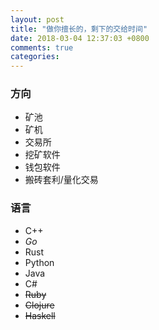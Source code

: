 ```yaml
---
layout: post
title: "做你擅长的，剩下的交给时间"
date: 2018-03-04 12:37:03 +0800
comments: true
categories: 
---
```

<!--more-->
### 方向

  - 矿池
  - 矿机
  - 交易所
  - 挖矿软件
  - 钱包软件
  - 搬砖套利/量化交易

### 语言

  - C++
  - *Go*
  - Rust
  - Python
  - Java
  - C#
  - <del>Ruby</del>
  - <del>Clojure</del>
  - <del>Haskell</del>

